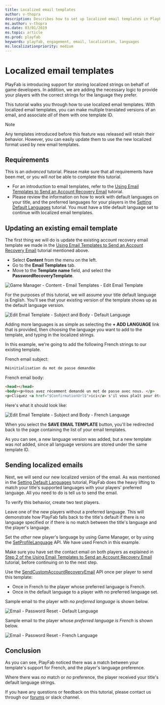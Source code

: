 ```yaml
---
title: Localized email templates
author: v-thopra
description: Describes how to set up localized email templates in PlayFab.
ms.author: v-thopra
ms.date: 03/01/2019
ms.topic: article
ms.prod: playfab
keywords: playfab, engagement, email, localization, languages
ms.localizationpriority: medium
---
```


# Localized email templates

PlayFab is introducing support for storing localized strings on behalf of game developers. In addition, we are adding the necessary logic to provide your players with the correct strings for the language they prefer.

This tutorial walks you through how to use localized email templates. With localized email templates, you can make multiple translated versions of an email, and associate *all* of them with one template ID.

> [!NOTE]
> Any templates introduced before this feature was released will retain their behavior.  However, you can easily update them to use the new localized format used by new email templates.

## Requirements

This is an *advanced* tutorial. Please make sure that all requirements have been met, or you will *not* be able to complete this tutorial.

- For an introduction to email templates, refer to the [Using Email Templates to Send an Account Recovery Email](using-email-templates-to-send-an-account-recovery-email.md) tutorial.
- Please review the information on how to work with default languages on your title, and the preferred languages for your players in the [Setting Default Languages](../news/setting-default-languages.md) tutorial. You must have a title default language set to continue with localized email templates.

## Updating an existing email template

The first thing we will do is update the existing account recovery email template we made in the [Using Email Templates to Send an Account Recovery Email](using-email-templates-to-send-an-account-recovery-email.md) tutorial mentioned above.

- Select **Content** from the menu on the left.
- Go to the **Email Templates** tab.
- Move to the **Template name** field, and select the **PasswordRecoveryTemplate**.

![Game Manager - Content - Email Templates - Edit Email Template](media/tutorials/game-manager-content-edit-email-template.png)

For the purposes of this tutorial, we will assume your title default language is English. You’ll see that your existing version of the template shows up as the default language version.

![Edit Email Template - Subject and Body - Default Language](media/tutorials/email-template-subject-and-body-default-language.png)

Adding more languages is as simple as selecting the **+ ADD LANGUAGE** link that is provided, then choosing the language you want to add to the template, and typing in the localized strings.

In this example, we're going to add the following French strings to our existing template.

French email subject:

```html
Réinitialisation du mot de passe demandée
```

French email body:

```html
<head></head>
<body><p>Vous avez récemment demandé un mot de passe avec nous. </p>
<p>Cliquez <a href="$ConfirmationUrl$">ici</a> s'il vous plaît pour être dirigé vers une page pour réinitialiser votre mot de passe.
```

Here's what it should look like:

![Edit Email Template - Subject and Body - French Language](media/tutorials/email-template-subject-and-body-french-language.png)

When you select the **SAVE EMAIL TEMPLATE** button, you'll be redirected back to the page containing the list of your email templates.

As you can see, a new language version was added, but a new template was *not* added, since all language versions are stored under the same template ID.

## Sending localized emails

Next, we will send our new localized version of the email. As was mentioned in the [Setting Default Languages](../news/setting-default-languages.md) tutorial, PlayFab does the heavy lifting to match your title's supported languages with your players' preferred language. All you need to do is tell us to send the email.

To verify this behavior, create two test players.

Leave one of the new players without a preferred language. This will demonstrate how PlayFab falls back to the title's default if there is no language specified or if there is no match between the title's language and the player's language.

Set the *other* new player's language by using Game Manager, or by using the [SetProfileLanguage](xref:titleid.playfabapi.com.profiles.accountmanagement.setprofilelanguage) API. We have used French in this example.

Make sure you have set the contact email on both players as explained in [Step 2 of the Using Email Templates to Send an Account Recovery Email](using-email-templates-to-send-an-account-recovery-email.md#step-2---add-username-password-login-email-and-contact-email-to-a-player) tutorial, before continuing on to the next step.

Use the [SendCustomAccountRecoveryEmail](xref:titleid.playfabapi.com.server.accountmanagement.sendcustomaccountrecoveryemail) API once per player to send this template:

- Once in French to the player whose preferred language is French.
- Once in the default language to a player with no preferred language set.

Sample email to the player with *no preferred language* is shown below.

![Email - Password Reset - Default Language](media/tutorials/email-password-reset-default-language.png)

Sample email to the player whose *preferred language is French* is shown below.

![Email - Password Reset - French Language](media/tutorials/email-password-reset-french-language.png)

## Conclusion

As you can see, PlayFab noticed there was a match between your template's support for French, and the player's language preference.

Where there was *no* match or *no* preference, the player received your title's default language strings.

If you have any questions or feedback on this tutorial, please contact us through our [forums](https://community.playfab.com/questions/ask.html) or slack channel.